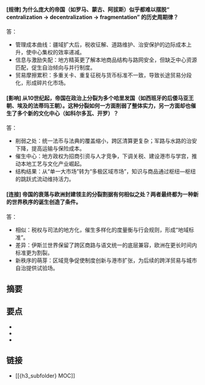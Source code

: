 #### [规律] 为什么庞大的帝国（如罗马、蒙古、阿拔斯）似乎都难以摆脱“ centralization → decentralization → fragmentation” 的历史周期律？
答：
- 管理成本曲线：疆域扩大后，税收征解、道路维护、治安保护的边际成本上升，使中心集权的效率递减。
- 信息与激励失配：地方精英更了解本地商品结构与路网安全，但缺乏中心资源匹配，促生自治倾向与并行制度。
- 贸易摩擦累积：多重关卡、重复征税与货币标准不一致，导致长途贸易分段化，形成碎片化市场。


#### [影响] 从10世纪起，帝国在政治上分裂为多个哈里发国（如西班牙的后倭马亚王朝、埃及的法蒂玛王朝）。这种分裂如何一方面削弱了整体实力，另一方面却也催生了多个新的文化中心（如科尔多瓦、开罗）？
答：
- 削弱之处：统一法币与法典的覆盖缩小，跨区清算更复杂；军路与水路的治安下降，提高运输与保险成本。
- 催生中心：地方政权为招商引资与人才竞争，下调关税、建设港市与学宫，推动本地工艺与文化产业崛起。
- 结构结果：从“单一大市场”转为“多极区域市场”，知识与商品通过枢纽—枢纽的跳跃式流动维持活力。


#### [连接] 帝国的衰落与欧洲封建领主的分裂割据有何相似之处？两者最终都为一种新的世界秩序的诞生创造了条件。
答：
- 相似：税权与司法的地方化，催生多样化的度量衡与行会规则，形成“地域标准”。
- 差异：伊斯兰世界保留了跨区商路与语文统一的底层兼容，欧洲在更长时间内标准更为割裂。
- 新秩序的萌芽：区域竞争促使制度创新与港市扩张，为后续的跨洋贸易与城市自治提供试验场。


## 摘要


## 要点

- 
- 
- 

## 链接

- [[{h3_subfolder} MOC]]
